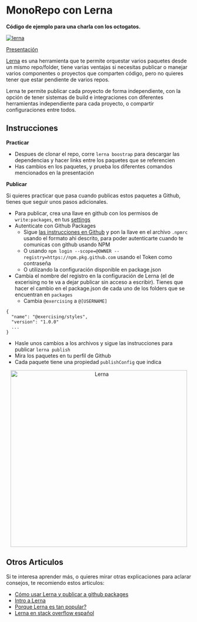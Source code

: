 # MonoRepo con Lerna

**Código de ejemplo para una charla con los octogatos.**

[![lerna](https://img.shields.io/badge/maintained%20with-lerna-cc00ff.svg)](https://lernajs.io/)

[Presentación](https://docs.google.com/presentation/d/1kwRtkN3gPUrN-sXbHKL9x4ZncqFodFWHATS7qOWUsS8/edit?usp=sharing)


[Lerna](https://github.com/lerna/lerna) es una herramienta que te permite orquestar varios paquetes desde un mismo repo/folder, tiene varias ventajas si necesitas publicar o manejar varios componentes o proyectos que comparten código, pero no quieres tener que estar pendiente de varios repos.

Lerna te permite publicar cada proyecto de forma independiente, con la opción de tener sistemas de build e integraciones con diferentes herramientas independiente para cada proyecto, o compartir configuraciones entre todos.

## Instrucciones

**Practicar**
- Despues de clonar el repo, corre `lerna boostrap` para descargar las dependencias y hacer links entre los paquetes que se referencien
- Has cambios en los paquetes, y prueba los diferentes comandos mencionados en la presentación

**Publicar**

Si quieres practicar que pasa cuando publicas estos paquetes a Github, tienes que seguir unos pasos adicionales.

- Para publicar, crea una llave en github con los permisos de `write:packages`, en tus [settings](https://github.com/settings/tokens/new)
- Autenticate con Github Packages
  - Sigue [las instrucciones en Github](https://docs.github.com/en/packages/working-with-a-github-packages-registry/working-with-the-npm-registry#authenticating-with-a-personal-access-token) y pon la llave en el archivo `.npmrc` usando el formato ahi descrito, para poder autenticarte cuando te comunicas con github usando NPM
  - O usando `npm login --scope=@OWNER --registry=https://npm.pkg.github.com` usando el Token como contraseña
  - O utilizando la configuración disponible en package.json
- Cambia el nombre del registro en la configuración de Lerna (el de excerising no te va a dejar publicar sin acceso a escribir). Tienes que hacer el cambio en el package.json de cada uno de los folders que se encuentran en `packages`
  - Cambia `@exercising` a `@[USERNAME]`

```
{
  "name": "@exercising/styles",
  "version": "1.0.0"
  ...
}
```

- Hasle unos cambios a los archivos y sigue las instrucciones para publicar `lerna publish`
- Mira los paquetes en tu perfil de Github
- Cada paquete tiene una propiedad `publishConfig` que indica

<p align="center">
  <img alt="Lerna" src="https://cloud.githubusercontent.com/assets/952783/15271604/6da94f96-1a06-11e6-8b04-dc3171f79a90.png" background="white" width="480">
</p>

## Otros Articulos

Si te interesa aprender más, o quieres mirar otras explicaciones para aclarar consejos, te recomiendo estos articulos:

- [Cómo usar Lerna y publicar a github packages](https://www.hebergementwebs.com/nuevo/como-usar-lerna-para-crear-un-monorepo-para-multiples-paquetes-de-nodos)
- [Intro a Lerna](https://blog.kaleidos.net/Monorepos-con-Lerna/)
- [Porque Lerna es tan popular?](https://ichi.pro/es/por-que-lerna-es-tan-popular-entre-los-desarrolladores-263302322443242)
- [Lerna en stack overflow español](https://es.stackoverflow.com/questions/tagged/lerna)

